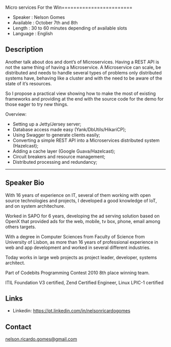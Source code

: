 Micro services For the Win========================

* Speaker   : Nelson Gomes
* Available : October 7th and 8th 
* Length    : 30 to 60 minutes depending of available slots
* Language  : English

Description
-----------

Another talk about dos and dont’s of Microservices.
Having a REST API is not the same thing of having a Microservice.
A Microservice can scale, be distributed and needs to handle several types of problems only distributed systems have, behaving like a cluster and with the need to be aware of the state of it’s resources.

So I propose a practical view showing how to make the most of existing frameworks and providing at the end with the source code for the demo for those eager to try new things.

Overview:
* Setting up a Jetty/Jersey server;
* Database access made easy (Yank/DbUtils/HikariCP);
* Using Swagger to generate clients easily;
* Converting a simple REST API into a Microservices distributed system (Hazelcast);
* Adding a cache layer (Google Guava/Hazelcast);
* Circuit breakers and resource management;
* Distributed processing and redundancy;
 
---------------

Speaker Bio
-----------

With 16 years of experience on IT, several of them working with open source technologies and projects, I developed a good knowledge of IoT, and on system architechure. 

Worked in SAPO for 6 years, developing the ad serving solution based on OpenX that provided ads for the web, mobile, tv box, phone, email among others targets.

With a degree in Computer Sciences from Faculty of Science from University of Lisbon, as more than 16 years of professional experience in web and app development and worked in several different industries.

Today works in large web projects as project leader, developer, systems architect.

Part of Codebits Programming Contest 2010 8th place winning team.

ITIL Foundation V3 certified, Zend Certified Engineer, Linux LPIC-1 certified

Links
-----

* Linkedin: https://pt.linkedin.com/in/nelsonricardogomes

Contact
-------

nelson.ricardo.gomes@gmail.com
